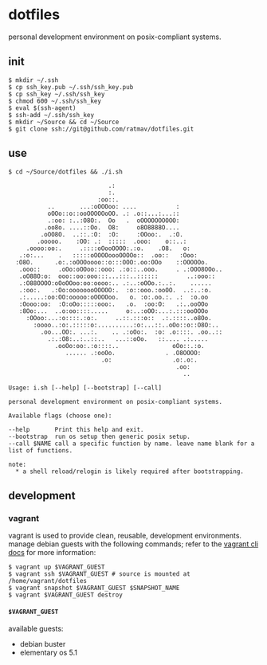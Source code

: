 dotfiles
========

personal development environment on posix-compliant systems.

## init

```shell
$ mkdir ~/.ssh
$ cp ssh_key.pub ~/.ssh/ssh_key.pub
$ cp ssh_key ~/.ssh/ssh_key
$ chmod 600 ~/.ssh/ssh_key
$ eval $(ssh-agent)
$ ssh-add ~/.ssh/ssh_key
$ mkdir ~/Source && cd ~/Source
$ git clone ssh://git@github.com/ratmav/dotfiles.git
```

## use

```shell
$ cd ~/Source/dotfiles && ./i.sh

                            .:
                            :.
                         :oo::.
           ..       ...:oOOOoo: ....           :
           oOOo::o::ooOOOOOoOO. .: .o::...:...::
           .:oo: :..:O8O:.  Oo   .  oOOOOOOOOOO:
          .oo8o. ....::Oo.  O8:     o8O8888O....
         .oOO8O.  ..::.:O:  :O:     :OOoo:.  .:O.
        .ooooo.    :OO: .:  :::::  .ooo:    o::..:
     .oooo:oo:.     .::::oOooOOOO:.:o.    .O8.   o:
   .:o:...    .   :::::oOOOOoooOOOOo::  .oo::   :Ooo:
  :O8O.      .o:.:oOOOoooo::o:::OOO:.oo:OOo    ::OOOOOo.
   .ooo::     .oOo:oOOoo::ooo: .:o::..ooo.     . .:OOO8OOo..
   .oO88O:o:  ooo::oo:ooo:::...:::..::::::        ..:ooo::
   .:O88OOOO:oOoOOoo:oo:oooo:.. .:..:oOOo.:..:.    ......
   .:oo:.   .:Oo:oooooooOOOOO:.  :o::ooo.:ooOO.  ..:..:o.
   .:.....:oo:OO:ooooo:oOOOOoo.   o. :o:.oo.:. .:  :o.oo
   :Oooo:oo:  :O:oOo:::::ooo:.   .o.  :oo:O:   .:..ooOOo
   :8Oo:...  ..o:oo::::.....     o:..:oOO:...:.:::ooOOOo
     :OOoo:...:o::::.:o:.     ..::.:::o::  .:.::::..o8Oo.
       :oooo..:o:.:::::o:..........:o:...::..oOo::o::O8O:..
         .oo...OO:. ...:.    .. .:oOo:.  :o: .o::::. .oo..::
           .:.:O8:..:..::..   ...::oOo.   ::.... .:.....
             .ooOo:oo:.:o::::..               oOo::.:o.
                ...... .:ooOo.              . .O8OOOO:
                          .o:                 .o:.o:.
                                               .oo:
                                                 ..

Usage: i.sh [--help] [--bootstrap] [--call]

personal development environment on posix-compliant systems.

Available flags (choose one):

--help       Print this help and exit.
--bootstrap  run os setup then generic posix setup.
--call $NAME call a specific function by name. leave name blank for a list of functions.

note:
  * a shell reload/relogin is likely required after bootstrapping.
```

## development

### vagrant

vagrant is used to provide clean, reusable, development environments. manage debian guests with the following commands; refer to the [vagrant cli docs](https://www.vagrantup.com/docs/cli) for more information:

```shell
$ vagrant up $VAGRANT_GUEST
$ vagrant ssh $VAGRANT_GUEST # source is mounted at /home/vagrant/dotfiles
$ vagrant snapshot $VAGRANT_GUEST $SNAPSHOT_NAME
$ vagrant $VAGRANT_GUEST destroy
```

#### `$VAGRANT_GUEST`

available guests:

* debian buster
* elementary os 5.1
